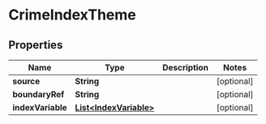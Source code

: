 

# CrimeIndexTheme


## Properties

Name | Type | Description | Notes
------------ | ------------- | ------------- | -------------
**source** | **String** |  |  [optional]
**boundaryRef** | **String** |  |  [optional]
**indexVariable** | [**List&lt;IndexVariable&gt;**](IndexVariable.md) |  |  [optional]



